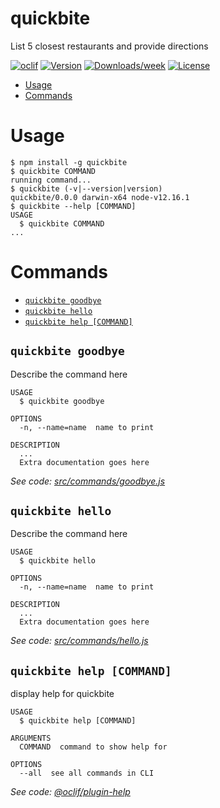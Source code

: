 quickbite
=========

List 5 closest restaurants and provide directions 

[![oclif](https://img.shields.io/badge/cli-oclif-brightgreen.svg)](https://oclif.io)
[![Version](https://img.shields.io/npm/v/quickbite.svg)](https://npmjs.org/package/quickbite)
[![Downloads/week](https://img.shields.io/npm/dw/quickbite.svg)](https://npmjs.org/package/quickbite)
[![License](https://img.shields.io/npm/l/quickbite.svg)](https://github.com/jrdorn/QuickBite/blob/master/package.json)

<!-- toc -->
* [Usage](#usage)
* [Commands](#commands)
<!-- tocstop -->
# Usage
<!-- usage -->
```sh-session
$ npm install -g quickbite
$ quickbite COMMAND
running command...
$ quickbite (-v|--version|version)
quickbite/0.0.0 darwin-x64 node-v12.16.1
$ quickbite --help [COMMAND]
USAGE
  $ quickbite COMMAND
...
```
<!-- usagestop -->
# Commands
<!-- commands -->
* [`quickbite goodbye`](#quickbite-goodbye)
* [`quickbite hello`](#quickbite-hello)
* [`quickbite help [COMMAND]`](#quickbite-help-command)

## `quickbite goodbye`

Describe the command here

```
USAGE
  $ quickbite goodbye

OPTIONS
  -n, --name=name  name to print

DESCRIPTION
  ...
  Extra documentation goes here
```

_See code: [src/commands/goodbye.js](https://github.com/jrdorn/QuickBite/blob/v0.0.0/src/commands/goodbye.js)_

## `quickbite hello`

Describe the command here

```
USAGE
  $ quickbite hello

OPTIONS
  -n, --name=name  name to print

DESCRIPTION
  ...
  Extra documentation goes here
```

_See code: [src/commands/hello.js](https://github.com/jrdorn/QuickBite/blob/v0.0.0/src/commands/hello.js)_

## `quickbite help [COMMAND]`

display help for quickbite

```
USAGE
  $ quickbite help [COMMAND]

ARGUMENTS
  COMMAND  command to show help for

OPTIONS
  --all  see all commands in CLI
```

_See code: [@oclif/plugin-help](https://github.com/oclif/plugin-help/blob/v3.2.10/src/commands/help.ts)_
<!-- commandsstop -->
